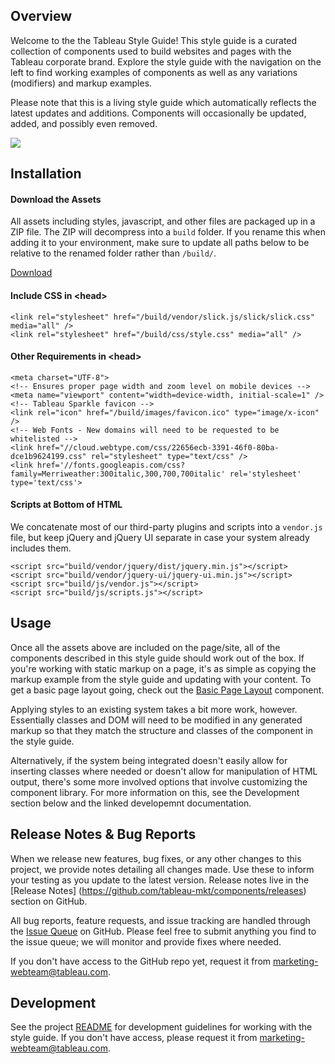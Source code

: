 ## Overview

Welcome to the the Tableau Style Guide! This style guide is a curated collection
of components used to build websites and pages with the Tableau corporate brand.
Explore the style guide with the navigation on the left to find working examples
of components as well as any variations (modifiers) and markup examples.

Please note that this is a living style guide which automatically reflects
the latest updates and additions. Components will occasionally be updated,
added, and possibly even removed.

![](https://media.giphy.com/media/xTiTnHMbep19cuNnoY/giphy.gif)

## Installation

#### Download the Assets

All assets including styles, javascript, and other files are packaged up in a
ZIP file. The ZIP will decompress into a `build` folder. If you rename this when
adding it to your environment, make sure to update all paths below to be
relative to the renamed folder rather than `/build/`.

<p class="kss-example-preview">
  <a href="tableau-components.zip" class="cta">Download</a>
</p>

#### Include CSS in &lt;head&gt;

<div class="kss-markup">
<pre class="prettyprint lang-html"><code>&lt;link rel="stylesheet" href="/build/vendor/slick.js/slick/slick.css" media="all" /&gt;
&lt;link rel="stylesheet" href="/build/css/style.css" media="all" /&gt;
</code></pre>
</div>

#### Other Requirements in &lt;head&gt;

<div class="kss-markup">
<pre class="prettyprint lang-html"><code>&lt;meta charset="UTF-8"&gt;
&lt;!-- Ensures proper page width and zoom level on mobile devices --&gt;
&lt;meta name="viewport" content="width=device-width, initial-scale=1" /&gt;
&lt;!-- Tableau Sparkle favicon --&gt;
&lt;link rel="icon" href="/build/images/favicon.ico" type="image/x-icon" /&gt;
&lt;!-- Web Fonts - New domains will need to be requested to be whitelisted --&gt;
&lt;link href="//cloud.webtype.com/css/22656ecb-3391-46f0-80ba-dce1b9624199.css" rel="stylesheet" type="text/css" /&gt;
&lt;link href='//fonts.googleapis.com/css?family=Merriweather:300italic,300,700,700italic' rel='stylesheet' type='text/css'&gt;</code></pre>
</div>


#### Scripts at Bottom of HTML

We concatenate most of our third-party plugins and scripts into a `vendor.js`
file, but keep jQuery and jQuery UI separate in case your system already
includes them.

<div class="kss-markup">
<pre class="prettyprint lang-html"><code>&lt;script src="build/vendor/jquery/dist/jquery.min.js"&gt;&lt;/script&gt;
&lt;script src="build/vendor/jquery-ui/jquery-ui.min.js"&gt;&lt;/script&gt;
&lt;script src="build/js/vendor.js"&gt;&lt;/script&gt;
&lt;script src="build/js/scripts.js"&gt;&lt;/script&gt;</code></pre>
</div>

## Usage

Once all the assets above are included on the page/site, all of the components
described in this style guide should work out of the box. If you're working with
static markup on a page, it's as simple as copying the markup example from the
style guide and updating with your content. To get a basic page layout going,
check out the [Basic Page Layout](section-layout.html#kssref-layout-basic-page)
component.

Applying styles to an existing system takes a bit more work, however.
Essentially classes and DOM will need to be modified in any generated markup so
that they match the structure and classes of the component in the style guide.

Alternatively, if the system being integrated doesn't easily allow for inserting
classes where needed or doesn't allow for manipulation of HTML output, there's
some more involved options that involve customizing the component library. For
more information on this, see the Development section below and the linked
developemnt documentation.

## Release Notes & Bug Reports

When we release new features, bug fixes, or any other changes to this project,
we provide notes detailing all changes made. Use these to inform your testing
as you update to the latest version.  Release notes live in the [Release Notes]
(https://github.com/tableau-mkt/components/releases) section on GitHub.

All bug reports, feature requests, and issue tracking are handled through the
[Issue Queue](https://github.com/tableau-mkt/components/issues) on GitHub.
Please feel free to submit anything you find to the issue queue; we will
monitor and provide fixes where needed.

If you don't have access to the GitHub repo yet, request it from
[marketing-webteam@tableau.com](mailto:marketing-webteam@tableau.com?subject=COmponent%20Library%20Access).

## Development

See the project [README](https://github.com/tableau-mkt/components#tableau-components)
for development guidelines for working with the style guide. If you don't have
access, please request it from [marketing-webteam@tableau.com](mailto:marketing-webteam@tableau.com?subject=COmponent%20Library%20Access).
